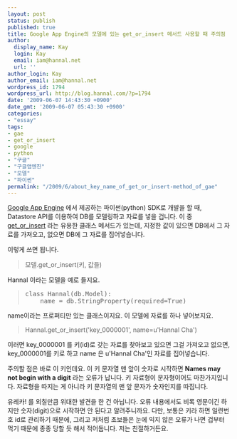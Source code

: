 ```yaml
---
layout: post
status: publish
published: true
title: Google App Engine의 모델에 있는 get_or_insert 메서드 사용할 때 주의점
author:
  display_name: Kay
  login: Kay
  email: iam@hannal.net
  url: ''
author_login: Kay
author_email: iam@hannal.net
wordpress_id: 1794
wordpress_url: http://blog.hannal.com/?p=1794
date: '2009-06-07 14:43:30 +0900'
date_gmt: '2009-06-07 05:43:30 +0900'
categories:
- "essay"
tags:
- gae
- get_or_insert
- google
- python
- "구글"
- "구글앱엔진"
- "모델"
- "파이썬"
permalink: "/2009/6/about_key_name_of_get_or_insert-method_of_gae"
---
```

<p><a href="http://code.google.com/appengine/">Google App Engine</a> 에서 제공하는 파이썬(python) SDK로 개발을 할 때, Datastore API를 이용하여 DB를 모델링하고 자료를 넣을 겁니다. 이 중 <a href="http://code.google.com/intl/en/appengine/docs/python/datastore/modelclass.html#Model_get_or_insert">get_or_insert</a> 라는 유용한 클래스 메서드가 있는데, 지정한 값이 있으면 DB에서 그 자료를 가져오고, 없으면 DB에 그 자료를 집어넣습니다.</p>
<p>이렇게 쓰면 됩니다.</p>
<blockquote><p>모델.get_or_insert(키, 값들)</p></blockquote>
<p>Hannal 이라는 모델을 예로 들지요.</p>
<blockquote><pre>class Hannal(db.Model):
	name = db.StringProperty(required=True)</pre>
</blockquote>
<p>name이라는 프로퍼티만 있는 클래스이지요. 이 모델에 자료를 하나 넣어보지요.</p>
<blockquote><p>Hannal.get_or_insert('key_0000001', name=u'Hannal Cha')</p></blockquote>
<p>이러면 key_0000001 를 키(id)로 갖는 자료를 찾아보고 있으면 그걸 가져오고 없으면, key_0000001를 키로 하고 name 은 u'Hannal Cha'인 자료를 집어넣습니다.</p>
<p>주의할 점은 바로 이 키인데요. 이 키 문자열 맨 앞이 숫자로 시작하면 <strong>Names may not begin with a digit</strong> 라는 오류가 납니다. 키 자료형이 문자형이어도 마찬가지입니다. 자료형을 따지는 게 아니라 키 문자열의 맨 앞 문자가 숫자인지를 따집니다.</p>
<p>유레카! 를 외칠만큼 위대한 발견을 한 건 아닙니다. 오류 내용에서도 비록 영문이긴 하지만 숫자(digit)으로 시작하면 안 된다고 알려주니까요. 다만, 보통은 키라 하면 일련번호 id로 관리하기 때문에, 그리고 저처럼 초보들은 눈에 익지 않은 오류가 나면 겁부터 먹기 때문에 종종 당할 듯 해서 적어둡니다. 저는 친절하거든요.</p>
